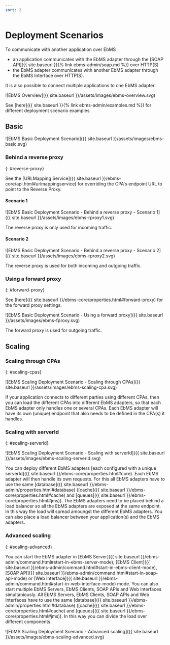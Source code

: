 ```yaml
---
sort: 2
---
```


# Deployment Scenarios

To communicate with another application over EbMS

- an application communicates with the EbMS adapter through the [SOAP API]({{ site.baseurl }}{% link ebms-admin/soap.md %}) over HTTP(S)
- the EbMS adapter communicates with another EbMS adapter through the EbMS Interface over HTTP(S).

It is also possible to connect multiple applications to one EbMS adapter.

![EbMS Overview]({{ site.baseurl }}/assets/images/ebms-overview.svg)

See [here]({{ site.baseurl }}{% link ebms-admin/examples.md %}) for different deployment scenario examples.

## Basic

![EbMS Basic Deployment Scenario]({{ site.baseurl }}/assets/images/ebms-basic.svg)

### Behind a reverse proxy
{: #reverse-proxy}

See the [URLMapping Service]({{ site.baseurl }}/ebms-core/api.html#urlmappingservice) for overriding the CPA's endpoint URL to point to the Reverse Proxy.

#### Scenario 1

![EbMS Basic Deployment Scenario - Behind a reverse proxy - Scenario 1]({{ site.baseurl }}/assets/images/ebms-rproxy1.svg)

The reverse proxy is only used for incoming traffic.

#### Scenario 2

![EbMS Basic Deployment Scenario - Behind a reverse proxy - Scenario 2]({{ site.baseurl }}/assets/images/ebms-rproxy2.svg)

The reverse proxy is used for both incoming and outgoing traffic.

### Using a forward proxy
{: #forward-proxy}

See [here]({{ site.baseurl }}/ebms-core/properties.html#forward-proxy) for the forward proxy settings.

![EbMS Basic Deployment Scenario - Using a forward proxy]({{ site.baseurl }}/assets/images/ebms-fproxy.svg)

The forward proxy is used for outgoing traffic.

## Scaling

### Scaling through CPAs
{: #scaling-cpas}

![EbMS Scaling Deployment Scenario - Scaling through CPAs]({{ site.baseurl }}/assets/images/ebms-scaling-cpa.svg)

If your application connects to different parties using different CPAs, then you can load the different CPAs into different EbMS adapters, so that each EbMS adapter only handles one or several CPAs. Each EbMS adapter will have its own (unique) endpoint that also needs to be defined in the CPA(s) it handles.

### Scaling with serverId
{: #scaling-serverid}

![EbMS Scaling Deployment Scenario - Scaling with serverId]({{ site.baseurl }}/assets/images/ebms-scaling-serverid.svg)

You can deploy different EbMS adapters [each configured with a unique serverId]({{ site.baseurl }}/ebms-core/properties.html#core). Each EbMS adapter will then handle its own requests. For this all EbMS adapters have to use the same [database]({{ site.baseurl }}/ebms-admin/properties.html#database) ([cache]({{ site.baseurl }}/ebms-core/properties.html#cache) and [queues]({{ site.baseurl }}/ebms-core/properties.html#jms)). The EbMS adapters need to be placed behind a load balancer so all the EbMS adapters are exposed at the same endpoint. In this way the load will spread amoungst the different EbMS adapters. You can also place a load balancer between your application(s) and the EbMS adapters.

### Advanced scaling
{: #scaling-advanced}

You can start the EbMS adapter in [EbMS Server]({{ site.baseurl }}/ebms-admin/command.html#start-in-ebms-server-mode), [EbMS Client]({{ site.baseurl }}/ebms-admin/command.html#start-in-ebms-client-mode), [SOAP API]({{ site.baseurl }}/ebms-admin/command.html#start-in-soap-api-mode) or [Web Interface]({{ site.baseurl }}/ebms-admin/command.html#start-in-web-interface-mode) mode. You can also start multiple EbMS Servers, EbMS Clients, SOAP APIs and Web Interfaces simultaniously. All EbMS Servers, EbMS Clients, SOAP APIs and Web Interfaces have to use the same [database]({{ site.baseurl }}/ebms-admin/properties.html#database) ([cache]({{ site.baseurl }}/ebms-core/properties.html#cache) and [queues]({{ site.baseurl }}/ebms-core/properties.html#jms)). In this way you can divide the load over different components.

![EbMS Scaling Deployment Scenario - Advanced scaling]({{ site.baseurl }}/assets/images/ebms-scaling-advanced.svg)
